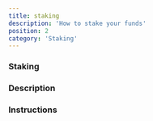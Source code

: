```yaml
---
title: staking
description: 'How to stake your funds'
position: 2
category: 'Staking'
---
```


### Staking

### Description

### Instructions
